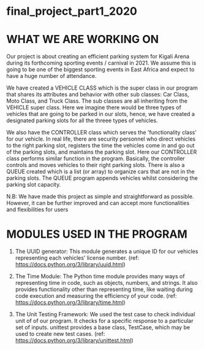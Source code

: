 # final_project_part1_2020

# WHAT WE ARE WORKING ON
Our project is about creating an efficient parking system for Kigali Arena during its forthcoming sporting events / carnival in 2021.
We assume this is going to be one of the biggest sporting events in East Africa and expect to have a huge number of attendance.

We have created a VEHICLE CLASS which is the super class in our program that shares its attributes and behavior with other sub classes: 
Car Class, Moto Class, and Truck Class. The sub classes are all inheriting from the VEHICLE super class.
Here we imagine there would be three types of vehicles that are going to be parked in our slots, hence, we have created a designated parking slots for all the threee types of vehicles. 

We also have the CONTROLLER class which serves the 'functionality class' for our vehicle. In real life, there are security personnel who direct vehicles to the right parking slot, registers the time the vehicles come in and go out of the parking slots, and maintains the parking slot. 
Here our CONTROLLER class performs similar function in the program. Basically, the controller controls and moves vehicles to their right parking slots.
There is also a QUEUE created which is a list (or array) to organize cars that are not in the parking slots. The QUEUE program appends vehicles whilst considering the parking slot capacity.

N.B: We have made this project as simple and straightforward as possible. However, it can be further improved and can accept more functionalities and flexibilities for users

# MODULES USED IN THE PROGRAM
1. The UUID generator: This module generates a unique ID for our vehicles representing each vehicles' license number. 
(ref: https://docs.python.org/3/library/uuid.html)

2. The Time Module: The Python time module provides many ways of representing time in code, such as objects, numbers, and strings. It also provides functionality other than representing time, like waiting during code execution and measuring the efficiency of your code.
(ref: https://docs.python.org/3/library/time.html)

3. The Unit Testing Framework: We used the test case to check individual unit of of our program. It checks for a specific response to a particular set of inputs. unittest provides a base class, TestCase, which may be used to create new test cases.
(ref: https://docs.python.org/3/library/unittest.html)
